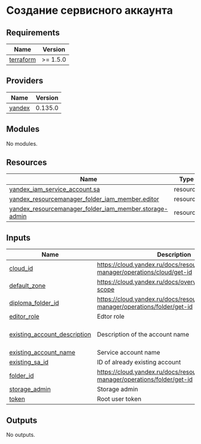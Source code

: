 # Создание сервисного аккаунта

## Requirements

| Name | Version |
|------|---------|
| <a name="requirement_terraform"></a> [terraform](#requirement\_terraform) | >= 1.5.0 |

## Providers

| Name | Version |
|------|---------|
| <a name="provider_yandex"></a> [yandex](#provider\_yandex) | 0.135.0 |

## Modules

No modules.

## Resources

| Name | Type |
|------|------|
| [yandex_iam_service_account.sa](https://registry.terraform.io/providers/yandex-cloud/yandex/latest/docs/resources/iam_service_account) | resource |
| [yandex_resourcemanager_folder_iam_member.editor](https://registry.terraform.io/providers/yandex-cloud/yandex/latest/docs/resources/resourcemanager_folder_iam_member) | resource |
| [yandex_resourcemanager_folder_iam_member.storage-admin](https://registry.terraform.io/providers/yandex-cloud/yandex/latest/docs/resources/resourcemanager_folder_iam_member) | resource |

## Inputs

| Name | Description | Type | Default | Required |
|------|-------------|------|---------|:--------:|
| <a name="input_cloud_id"></a> [cloud\_id](#input\_cloud\_id) | https://cloud.yandex.ru/docs/resource-manager/operations/cloud/get-id | `string` | n/a | yes |
| <a name="input_default_zone"></a> [default\_zone](#input\_default\_zone) | https://cloud.yandex.ru/docs/overview/concepts/geo-scope | `string` | `"ru-central1-a"` | no |
| <a name="input_diploma_folder_id"></a> [diploma\_folder\_id](#input\_diploma\_folder\_id) | https://cloud.yandex.ru/docs/resource-manager/operations/folder/get-id | `string` | n/a | yes |
| <a name="input_editor_role"></a> [editor\_role](#input\_editor\_role) | Edtor role | `string` | `"editor"` | no |
| <a name="input_existing_account_description"></a> [existing\_account\_description](#input\_existing\_account\_description) | Description of the account name | `string` | `"Main account for all Terraform actions"` | no |
| <a name="input_existing_account_name"></a> [existing\_account\_name](#input\_existing\_account\_name) | Service account name | `string` | `"terraform"` | no |
| <a name="input_existing_sa_id"></a> [existing\_sa\_id](#input\_existing\_sa\_id) | ID of already existing account | `string` | n/a | yes |
| <a name="input_folder_id"></a> [folder\_id](#input\_folder\_id) | https://cloud.yandex.ru/docs/resource-manager/operations/folder/get-id | `string` | n/a | yes |
| <a name="input_storage_admin"></a> [storage\_admin](#input\_storage\_admin) | Storage admin | `string` | `"storage.admin"` | no |
| <a name="input_token"></a> [token](#input\_token) | Root user token | `string` | n/a | yes |

## Outputs

No outputs.
